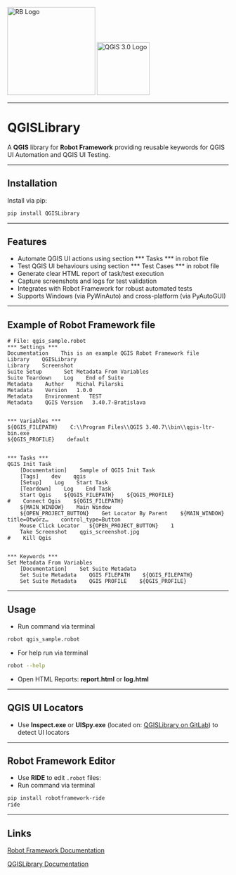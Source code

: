 <p align="left">
  <img src="https://upload.wikimedia.org/wikipedia/commons/e/e4/Robot-framework-logo.png" alt="RB Logo" width="200">
  <img src="https://upload.wikimedia.org/wikipedia/commons/7/77/Qgis-icon-3.0.png?20180304175057" alt="QGIS 3.0 Logo" width="120">
</p>

---


# QGISLibrary

A **QGIS** library for **Robot Framework** providing reusable keywords for QGIS UI Automation and QGIS UI Testing.

---

## Installation

Install via pip:

```bash
pip install QGISLibrary
```


---


## Features

- Automate QGIS UI actions using section *** Tasks *** in robot file
- Test QGIS UI behaviours using section *** Test Cases *** in robot file
- Generate clear HTML report of task/test execution
- Capture screenshots and logs for test validation  
- Integrates with Robot Framework for robust automated tests  
- Supports Windows (via PyWinAuto) and cross-platform (via PyAutoGUI)  


---


## Example of Robot Framework file
```robot
# File: qgis_sample.robot
*** Settings ***
Documentation    This is an example QGIS Robot Framework file
Library    QGISLibrary
Library    Screenshot
Suite Setup       Set Metadata From Variables
Suite Teardown    Log    End of Suite
Metadata    Author    Michal Pilarski
Metadata    Version   1.0.0
Metadata    Environment   TEST
Metadata    QGIS Version   3.40.7-Bratislava


*** Variables ***
${QGIS_FILEPATH}    C:\\Program Files\\QGIS 3.40.7\\bin\\qgis-ltr-bin.exe
${QGIS_PROFILE}    default


*** Tasks ***
QGIS Init Task
    [Documentation]    Sample of QGIS Init Task
    [Tags]    dev    qgis
    [Setup]    Log    Start Task
    [Teardown]    Log    End Task
    Start Qgis    ${QGIS_FILEPATH}    ${QGIS_PROFILE}
#    Connect Qgis    ${QGIS_FILEPATH}
    ${MAIN_WINDOW}    Main Window
    ${OPEN_PROJECT_BUTTON}    Get Locator By Parent    ${MAIN_WINDOW}    title=Otwórz…    control_type=Button
    Mouse Click Locator   ${OPEN_PROJECT_BUTTON}    1
    Take Screenshot    qgis_screenshot.jpg
#    Kill Qgis


*** Keywords ***
Set Metadata From Variables
    [Documentation]    Set Suite Metadata
    Set Suite Metadata    QGIS FILEPATH    ${QGIS_FILEPATH}
    Set Suite Metadata    QGIS PROFILE    ${QGIS_PROFILE}
```


---


## Usage
- Run command via terminal
```bash
robot qgis_sample.robot
```
- For help run via terminal
```bash
robot --help
```
- Open HTML Reports: **report.html** or **log.html**


---


## QGIS UI Locators
- Use **Inspect.exe** or **UISpy.exe** (located on: [QGISLibrary on GitLab](https://gitlab.com/michpil/qgis_library/-/tree/main)) to detect UI locators


---


## Robot Framework Editor
- Use **RIDE** to edit `.robot` files:
- Run command via terminal
```bash
pip install robotframework-ride
ride
```


---


## Links
[Robot Framework Documentation](https://robotframework.org/robotframework/#user-guide)

[QGISLibrary Documentation](https://gitlab.com/michpil/qgis_library/-/blob/main/QGISLibrary.html)